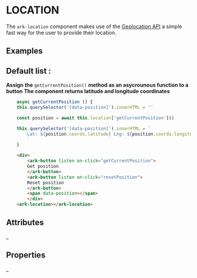 LOCATION
========

The ``ark-location`` component makes use of the [Geolocation API](https://developer.mozilla.org/es/docs/WebAPI/Using_geolocation) a simple fast way for the user to provide their location.
    

Examples
--------

Default list :
--------------

**Assign the** ``getCurrentPosition()`` **method as an asycrounous function to a button**
**The component returns latitude and longitude coordinates**

```javascript
    async getCurrentPosition () {
    this.querySelector('[data-position]').innerHTML = ''

    const position = await this.location['getCurrentPosition']()

    this.querySelector('[data-position]').innerHTML = `
        Lat: ${position.coords.latitude} Lng: ${position.coords.longitude}
        `
    }
```

``` html
    <div>
        <ark-button listen on-click="getCurrentPosition">
        Get position
        </ark-button>
        <ark-button listen on-click="resetPosition">
        Reset position
        </ark-button>
        <span data-position></span>
        </div>
    <ark-location></ark-location>
```


Attributes
----------

_


Properties
----------

_